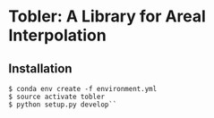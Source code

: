 # Tobler: A Library for Areal Interpolation


## Installation

```
$ conda env create -f environment.yml
$ source activate tobler 
$ python setup.py develop``
```
